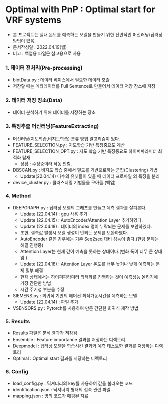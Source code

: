 # Optimal with PnP : Optimal start for VRF systems
* 본 프로젝트는 실내 온도를 예측하는 모델을 만들기 위한 전반적인 머신러닝/딥러닝 방법이 있음.
* 문서작성일 : 2022.04.19(월)
* 비고 : 백업용 파일은 참고용으로 사용

### 1. 데이터 전처리(Pre-processing)
* biotData.py : 데이터 베이스에서 필요한 데이터 호출 
* 저장할 때는 메타데이터를 Full Sentence로 만들어서 데이터 저장 장소에 저장

### 2. 데이터 저장 장소(Data)
* 데이터 분석하기 위해 데이터를 저장하는 장소

### 3. 특징추출 머신러닝(FeatureExtracting)
* 머신러닝(지도학습,비지도학습) 분류 방법 알고리즘이 있다.
* FEATURE_SELECTION.py : 지도학습 기반 특징중요도 계산
* FEATURE_SELECTION_OPT.py : 지도 학습 기반 특징중요도 하이퍼파라미터 최적화 탑재
  * 상황 : 수정중이라 작동 안함. 
* DBSCAN.py : 비지도 학습 중에서 밀도를 기반으로하는 군집(Clustering) 기법 
  * Update(22.04.14) 다수의 유닛들이 있을 때 데이터 프로파일 의 특징을 분리
* device_cluster.py : 클러스터링 기법들을 모아둠.(백업)

### 4. Method
* DEEPGRAPH.py : 딥러닝 모델의 그래프를 만들고 예측 결과를 살펴본다.
    * Update (22.04.14) : gpu 사용 추가
    * Update (22.04.15) : AutoEncoder/Attention Layer 추가하였다.
    * Update (22.04.18) : 데이터의 index 명이 누락되는 문제를 보안하였다. 
    * 또한, 결측값 발생시 모델 생성이 안되는 문제를 보완하였다.
    * AutoEncoder 같은 경우에는 기존 Seq2seq 대비 성능이 좋다.(헌팅 문제는 해결 진행중)
    * Attention Layer는 현재 값이 예측을 못하는 상태이다.(변화 폭이 너무 큰 상태임.)
    * Update (22.04.18) : Attention Layer 온도를 너무 높거나 낮게 예측하는 문제 일부 해결
    * 현재 상태에서는 하이퍼파라미터 최적화를 진행하는 것이 예측성능 올리기에 가장 간단한 방법
    * 시간 주기성 부분을 수정
* SIEMENS.py : 회귀식 기반의 에어컨 최적가동시간을 예측하는 모델
    * Update (22.04.14) : 파일 추가
* VSENSORS.py : Pytorch를 사용하여 만든 간단한 회귀식 제작 방법

### 5. Results
* Results 파일은 분석 결과가 저장됨
* Ensemble : Feature importance 결과를 저장하는 디렉토리
* Deepmodel : 딥러닝 모델을 학습시킨 결과와 예측 테스트한 결과를 저장하는 디렉토리 
* Optimal : Optimal start 결과를 저장하는 디렉토리

### 6. Config
* load_config.py : 딕셔너리의 key를 사용하여 값을 불러오는 코드
* identification.json : 딕셔너리 형태의 접속 관련 파일
* mapping.json : 방의 코드가 매핑된 자료